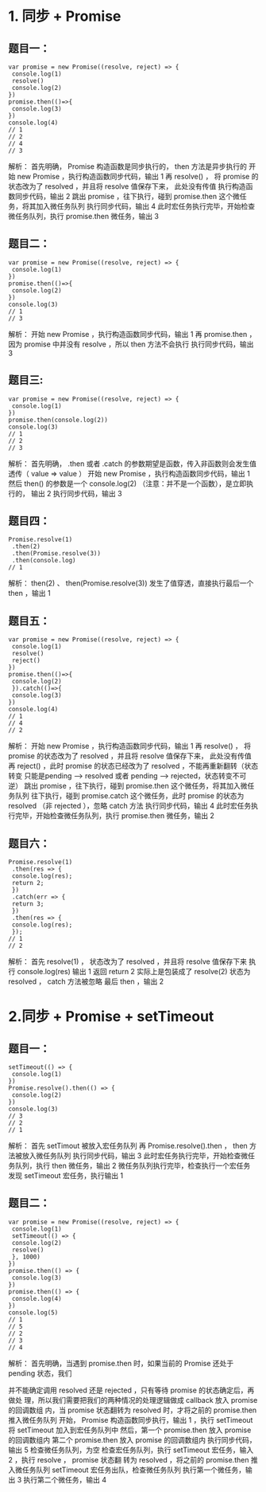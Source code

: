 # 1. 同步 + Promise

## 题⽬⼀：

```JS
var promise = new Promise((resolve, reject) => {
 console.log(1)
 resolve()
 console.log(2)
})
promise.then(()=>{
 console.log(3)
})
console.log(4)
// 1
// 2
// 4
// 3
```

解析： ⾸先明确， Promise 构造函数是同步执⾏的， then ⽅法是异步执⾏的 开始 new Promise ，执⾏构造函数同步代码，输出 1 再 resolve() ， 将 promise 的状态改为了 resolved ，并且将 resolve 值保存下来， 此处没有传值 执⾏构造函数同步代码，输出 2 跳出 promise ，往下执⾏，碰到 promise.then 这个微任务，将其加⼊微任务队列 执⾏同步代码，输出 4 此时宏任务执⾏完毕，开始检查微任务队列，执⾏ promise.then 微任务，输出 3

## 题⽬⼆：

```JS
var promise = new Promise((resolve, reject) => {
 console.log(1)
})
promise.then(()=>{
 console.log(2)
})
console.log(3)
// 1
// 3
```

解析： 开始 new Promise ，执⾏构造函数同步代码，输出 1 再 promise.then ，因为 promise 中并没有 resolve ，所以 then ⽅法不会执⾏ 执⾏同步代码，输出 3

## 题⽬三:

```
var promise = new Promise((resolve, reject) => {
 console.log(1)
})
promise.then(console.log(2))
console.log(3)
// 1
// 2
// 3
```

解析： ⾸先明确， .then 或者 .catch 的参数期望是函数，传⼊⾮函数则会发⽣值透传（ value => value ） 开始 new Promise ，执⾏构造函数同步代码，输出 1 然后 then() 的参数是⼀个 console.log(2) （注意：并不是⼀个函数），是⽴即执⾏的， 输出 2 执⾏同步代码，输出 3

## 题⽬四：

```
Promise.resolve(1)
 .then(2)
 .then(Promise.resolve(3))
 .then(console.log)
// 1
```

解析： then(2) 、 then(Promise.resolve(3)) 发⽣了值穿透，直接执⾏最后⼀个 then ，输出 1

## 题⽬五：

```
var promise = new Promise((resolve, reject) => {
 console.log(1)
 resolve()
 reject()
})
promise.then(()=>{
 console.log(2)
 }).catch(()=>{
 console.log(3)
})
console.log(4)
// 1
// 4
// 2
```

解析： 开始 new Promise ，执⾏构造函数同步代码，输出 1 再 resolve() ， 将 promise 的状态改为了 resolved ，并且将 resolve 值保存下来， 此处没有传值 再 reject() ，此时 promise 的状态已经改为了 resolved ，不能再重新翻转（状态转变 只能是pending —> resolved 或者 pending —> rejected，状态转变不可逆） 跳出 promise ，往下执⾏，碰到 promise.then 这个微任务，将其加⼊微任务队列 往下执⾏，碰到 promise.catch 这个微任务，此时 promise 的状态为 resolved （⾮ rejected ），忽略 catch ⽅法 执⾏同步代码，输出 4 此时宏任务执⾏完毕，开始检查微任务队列，执⾏ promise.then 微任务，输出 2

## 题⽬六：

```
Promise.resolve(1)
 .then(res => {
 console.log(res);
 return 2;
 })
 .catch(err => {
 return 3;
 })
 .then(res => {
 console.log(res);
 });
// 1
// 2
```

解析： ⾸先 resolve(1) ， 状态改为了 resolved ，并且将 resolve 值保存下来 执⾏ console.log(res) 输出 1 返回 return 2 实际上是包装成了 resolve(2) 状态为 resolved ， catch ⽅法被忽略 最后 then ，输出 2

# 2.同步 + Promise + setTimeout

## 题⽬⼀：

```
setTimeout(() => {
 console.log(1)
})
Promise.resolve().then(() => {
 console.log(2)
})
console.log(3)
// 3
// 2
// 1
```

解析： ⾸先 setTimout 被放⼊宏任务队列 再 Promise.resolve().then ， then ⽅法被放⼊微任务队列 执⾏同步代码，输出 3 此时宏任务执⾏完毕，开始检查微任务队列，执⾏ then 微任务，输出 2 微任务队列执⾏完毕，检查执⾏⼀个宏任务 发现 setTimeout 宏任务，执⾏输出 1



## 题⽬⼆：

```
var promise = new Promise((resolve, reject) => {
 console.log(1)
 setTimeout(() => {
 console.log(2)
 resolve()
 }, 1000)
})
promise.then(() => {
 console.log(3)
})
promise.then(() => {
 console.log(4)
})
console.log(5)
// 1
// 5
// 2
// 3
// 4
```

解析： ⾸先明确，当遇到 promise.then 时，如果当前的 Promise 还处于 pending 状态，我们

并不能确定调⽤ resolved 还是 rejected ，只有等待 promise 的状态确定后，再做处 理，所以我们需要把我们的两种情况的处理逻辑做成 callback 放⼊ promise 的回调数组 内，当 promise 状态翻转为 resolved 时，才将之前的 promise.then 推⼊微任务队列 开始， Promise 构造函数同步执⾏，输出 1 ，执⾏ setTimeout 将 setTimeout 加⼊到宏任务队列中 然后，第⼀个 promise.then 放⼊ promise 的回调数组内 第⼆个 promise.then 放⼊ promise 的回调数组内 执⾏同步代码，输出 5 检查微任务队列，为空 检查宏任务队列，执⾏ setTimeout 宏任务，输⼊ 2 ，执⾏ resolve ， promise 状态翻 转为 resolved ，将之前的 promise.then 推⼊微任务队列 setTimeout 宏任务出队，检查微任务队列 执⾏第⼀个微任务，输出 3 执⾏第⼆个微任务，输出 4